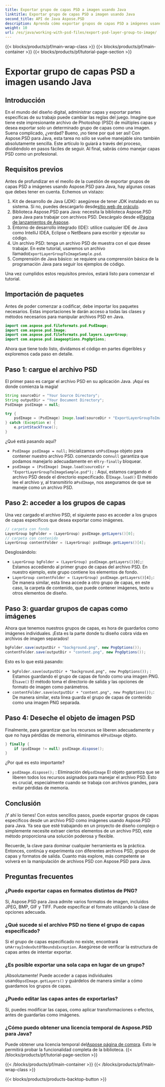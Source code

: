 ```yaml
---
title: Exportar grupo de capas PSD a imagen usando Java
linktitle: Exportar grupo de capas PSD a imagen usando Java
second_title: API de Java Aspose.PSD
description: Aprenda cómo exportar grupos de capas PSD a imágenes usando Aspose.PSD para Java con esta guía paso a paso. Perfecto para desarrolladores y diseñadores.
weight: 10
url: /es/java/working-with-psd-files/export-psd-layer-group-to-image/
---
```


{{< blocks/products/pf/main-wrap-class >}}
{{< blocks/products/pf/main-container >}}
{{< blocks/products/pf/tutorial-page-section >}}

# Exportar grupo de capas PSD a imagen usando Java

## Introducción

En el mundo del diseño digital, administrar capas y exportar partes específicas de su trabajo puede cambiar las reglas del juego. Imagine que tiene este impresionante archivo de Photoshop (PSD) de múltiples capas y desea exportar solo un determinado grupo de capas como una imagen. Suena complicado, ¿verdad? Bueno, ¡no tiene por qué ser así! Con Aspose.PSD para Java, esta tarea no sólo se vuelve manejable sino también absolutamente sencilla. Este artículo lo guiará a través del proceso, dividiéndolo en pasos fáciles de seguir. Al final, sabrás cómo manejar capas PSD como un profesional.

## Requisitos previos

Antes de profundizar en el meollo de la cuestión de exportar grupos de capas PSD a imágenes usando Aspose.PSD para Java, hay algunas cosas que debes tener en cuenta. Echemos un vistazo:

1.  Kit de desarrollo de Java (JDK): asegúrese de tener JDK instalado en su sistema. Si no, puedes descargarlo desde[sitio web de oráculo](https://www.oracle.com/java/technologies/javase-downloads.html).
2. Biblioteca Aspose.PSD para Java: necesita la biblioteca Aspose.PSD para Java para trabajar con archivos PSD. Descárgalo desde el[Página de lanzamientos de Aspose](https://releases.aspose.com/psd/java/).
3. Entorno de desarrollo integrado (IDE): utilice cualquier IDE de Java como IntelliJ IDEA, Eclipse o NetBeans para escribir y ejecutar su código.
4.  Un archivo PSD: tenga un archivo PSD de muestra con el que desee trabajar. En este tutorial, usaremos un archivo llamado`ExportLayerGroupToImageSample.psd`.
5. Comprensión de Java básico: se requiere una comprensión básica de la programación Java para seguir los ejemplos de código.

Una vez cumplidos estos requisitos previos, estará listo para comenzar el tutorial.

## Importación de paquetes

Antes de poder comenzar a codificar, debe importar los paquetes necesarios. Estas importaciones le darán acceso a todas las clases y métodos necesarios para manipular archivos PSD en Java.

```java
import com.aspose.psd.fileformats.psd.PsdImage;
import com.aspose.psd.Image;
import com.aspose.psd.fileformats.psd.layers.LayerGroup;
import com.aspose.psd.imageoptions.PngOptions;
```

Ahora que tiene todo listo, dividamos el código en partes digeribles y exploremos cada paso en detalle.

## Paso 1: cargue el archivo PSD

El primer paso es cargar el archivo PSD en su aplicación Java. ¡Aquí es donde comienza la magia!

```java
String sourceDir = "Your Source Directory";
String outputDir = "Your Document Directory";
PsdImage psdImage = null;

try {
    psdImage = (PsdImage) Image.load(sourceDir + "ExportLayerGroupToImageSample.psd");
} catch (Exception e) {
    e.printStackTrace();
}
```

¿Qué está pasando aquí?
- `PsdImage psdImage = null;` Inicializamos un`PsdImage` objeto para contener nuestro archivo PSD. comenzando con`null` garantiza que podamos manejarlo adecuadamente en el`try-finally` bloquear.
- `psdImage = (PsdImage) Image.load(sourceDir + "ExportLayerGroupToImageSample.psd");` : Aquí, estamos cargando el archivo PSD desde el directorio especificado. El`Image.load()` El método lee el archivo y, al transmitirlo a`PsdImage`, nos aseguramos de que se maneje como un archivo PSD.

## Paso 2: acceder a los grupos de capas

Una vez cargado el archivo PSD, el siguiente paso es acceder a los grupos de capas específicos que desea exportar como imágenes.

```java
// carpeta con fondo
LayerGroup bgFolder = (LayerGroup) psdImage.getLayers()[0];
// carpeta con contenido
LayerGroup contentFolder = (LayerGroup) psdImage.getLayers()[4];
```

Desglosándolo:
- `LayerGroup bgFolder = (LayerGroup) psdImage.getLayers()[0];`: Estamos accediendo al primer grupo de capas del archivo PSD. En nuestro ejemplo, este grupo contiene los elementos de fondo.
- `LayerGroup contentFolder = (LayerGroup) psdImage.getLayers()[4];`: De manera similar, esta línea accede a otro grupo de capas, en este caso, la carpeta de contenido, que puede contener imágenes, texto u otros elementos de diseño.

## Paso 3: guardar grupos de capas como imágenes

Ahora que tenemos nuestros grupos de capas, es hora de guardarlos como imágenes individuales. ¡Esta es la parte donde tu diseño cobra vida en archivos de imagen separados!

```java
bgFolder.save(outputDir + "background.png", new PngOptions());
contentFolder.save(outputDir + "content.png", new PngOptions());
```

Esto es lo que está pasando:
- `bgFolder.save(outputDir + "background.png", new PngOptions());` : Estamos guardando el grupo de capas de fondo como una imagen PNG. El`save()` El método toma el directorio de salida y las opciones de formato de imagen como parámetros.
- `contentFolder.save(outputDir + "content.png", new PngOptions());`: De manera similar, esta línea guarda el grupo de capas de contenido como una imagen PNG separada.

## Paso 4: Deseche el objeto de imagen PSD

 Finalmente, para garantizar que los recursos se liberen adecuadamente y que no haya pérdidas de memoria, eliminamos el`PsdImage` objeto.

```java
} finally {
    if (psdImage != null) psdImage.dispose();
}
```

¿Por qué es esto importante?
- `psdImage.dispose();` : Eliminación del`psdImage` El objeto garantiza que se liberen todos los recursos asignados para manejar el archivo PSD. Esto es crucial, especialmente cuando se trabaja con archivos grandes, para evitar pérdidas de memoria.

## Conclusión

¡Y ahí lo tienes! Con estos sencillos pasos, puede exportar grupos de capas específicos desde un archivo PSD como imágenes usando Aspose.PSD para Java. Ya sea que esté trabajando en un proyecto de diseño complejo o simplemente necesite extraer ciertos elementos de un archivo PSD, este método proporciona una solución poderosa y flexible.

Recuerde, la clave para dominar cualquier herramienta es la práctica. Entonces, continúa y experimenta con diferentes archivos PSD, grupos de capas y formatos de salida. Cuanto más explore, más competente se volverá en la manipulación de archivos PSD con Aspose.PSD para Java.

## Preguntas frecuentes

### ¿Puedo exportar capas en formatos distintos de PNG?
Sí, Aspose.PSD para Java admite varios formatos de imagen, incluidos JPEG, BMP, GIF y TIFF. Puede especificar el formato utilizando la clase de opciones adecuada.

### ¿Qué sucede si el archivo PSD no tiene el grupo de capas especificado?
 Si el grupo de capas especificado no existe, encontrará un`ArrayIndexOutOfBoundsException`. Asegúrese de verificar la estructura de capas antes de intentar exportar.

### ¿Es posible exportar una sola capa en lugar de un grupo?
 ¡Absolutamente! Puede acceder a capas individuales usando`psdImage.getLayers()` y guárdelos de manera similar a cómo guardamos los grupos de capas.

### ¿Puedo editar las capas antes de exportarlas?
Sí, puedes modificar las capas, como aplicar transformaciones o efectos, antes de guardarlas como imágenes.

### ¿Cómo puedo obtener una licencia temporal de Aspose.PSD para Java?
 Puede obtener una licencia temporal del[Aspose página de compra](https://purchase.aspose.com/temporary-license/). Esto le permitirá probar la funcionalidad completa de la biblioteca.
{{< /blocks/products/pf/tutorial-page-section >}}

{{< /blocks/products/pf/main-container >}}
{{< /blocks/products/pf/main-wrap-class >}}

{{< blocks/products/products-backtop-button >}}
